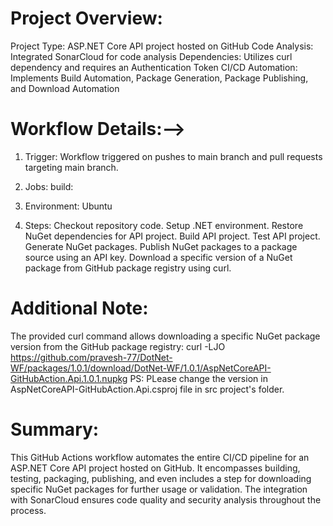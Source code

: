# Project Overview:
Project Type: ASP.NET Core API project hosted on GitHub
Code Analysis: Integrated SonarCloud for code analysis
Dependencies: Utilizes curl dependency and requires an Authentication Token
CI/CD Automation: Implements Build Automation, Package Generation, Package Publishing, and Download Automation

# Workflow Details:-->
1. Trigger:
Workflow triggered on pushes to main branch and pull requests targeting main branch.

2. Jobs:
build:

3. Environment: Ubuntu
   
4. Steps:
Checkout repository code.
Setup .NET environment.
Restore NuGet dependencies for API project.
Build API project.
Test API project.
Generate NuGet packages.
Publish NuGet packages to a package source using an API key.
Download a specific version of a NuGet package from GitHub package registry using curl.

# Additional Note:
The provided curl command allows downloading a specific NuGet package version from the GitHub package registry:
  curl -LJO https://github.com/pravesh-77/DotNet-WF/packages/1.0.1/download/DotNet-WF/1.0.1/AspNetCoreAPI-GitHubAction.Api.1.0.1.nupkg
  PS: PLease change the version in AspNetCoreAPI-GitHubAction.Api.csproj file in src project's folder.

# Summary:
This GitHub Actions workflow automates the entire CI/CD pipeline for an ASP.NET Core API project hosted on GitHub. It encompasses building, testing, packaging, publishing, and even includes a step for downloading specific NuGet packages for further usage or validation. The integration with SonarCloud ensures code quality and security analysis throughout the process.
